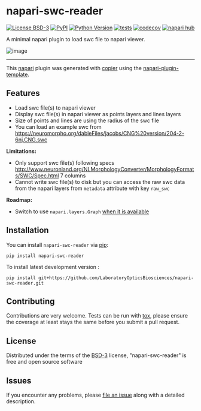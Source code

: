 # napari-swc-reader

[![License BSD-3](https://img.shields.io/pypi/l/napari-swc-reader.svg?color=green)](https://github.com/LaboratoryOpticsBiosciences/napari-swc-reader/raw/main/LICENSE)
[![PyPI](https://img.shields.io/pypi/v/napari-swc-reader.svg?color=green)](https://pypi.org/project/napari-swc-reader)
[![Python Version](https://img.shields.io/pypi/pyversions/napari-swc-reader.svg?color=green)](https://python.org)
[![tests](https://github.com/LaboratoryOpticsBiosciences/napari-swc-reader/workflows/tests/badge.svg)](https://github.com/LaboratoryOpticsBiosciences/napari-swc-reader/actions)
[![codecov](https://codecov.io/gh/LaboratoryOpticsBiosciences/napari-swc-reader/branch/main/graph/badge.svg)](https://codecov.io/gh/LaboratoryOpticsBiosciences/napari-swc-reader)
[![napari hub](https://img.shields.io/endpoint?url=https://api.napari-hub.org/shields/napari-swc-reader)](https://napari-hub.org/plugins/napari-swc-reader)

A minimal napari plugin to load swc file to napari viewer.

![image](https://github.com/user-attachments/assets/1c9e5788-0e74-48ab-be0b-0fb74b35192c)


----------------------------------

This [napari] plugin was generated with [copier] using the [napari-plugin-template].

<!--
Don't miss the full getting started guide to set up your new package:
https://github.com/napari/napari-plugin-template#getting-started

and review the napari docs for plugin developers:
https://napari.org/stable/plugins/index.html
-->

## Features

- Load swc file(s) to napari viewer
- Display swc file(s) in napari viewer as points layers and lines layers
- Size of points and lines are using the radius of the swc file
- You can load an example swc from https://neuromorpho.org/dableFiles/jacobs/CNG%20version/204-2-6nj.CNG.swc

**Limitations:**
- Only support swc file(s) following specs http://www.neuronland.org/NLMorphologyConverter/MorphologyFormats/SWC/Spec.html 7 columns
- Cannot write swc file(s) to disk but you can access the raw swc data from the napari layers from `metadata` attribute with key `raw_swc`

**Roadmap:**
- Switch to use `napari.layers.Graph` [when it is available](https://github.com/napari/napari/issues/4274)

## Installation

You can install `napari-swc-reader` via [pip]:

    pip install napari-swc-reader


To install latest development version :

    pip install git+https://github.com/LaboratoryOpticsBiosciences/napari-swc-reader.git


## Contributing

Contributions are very welcome. Tests can be run with [tox], please ensure
the coverage at least stays the same before you submit a pull request.

## License

Distributed under the terms of the [BSD-3] license,
"napari-swc-reader" is free and open source software

## Issues

If you encounter any problems, please [file an issue] along with a detailed description.

[napari]: https://github.com/napari/napari
[copier]: https://copier.readthedocs.io/en/stable/
[@napari]: https://github.com/napari
[MIT]: http://opensource.org/licenses/MIT
[BSD-3]: http://opensource.org/licenses/BSD-3-Clause
[GNU GPL v3.0]: http://www.gnu.org/licenses/gpl-3.0.txt
[GNU LGPL v3.0]: http://www.gnu.org/licenses/lgpl-3.0.txt
[Apache Software License 2.0]: http://www.apache.org/licenses/LICENSE-2.0
[Mozilla Public License 2.0]: https://www.mozilla.org/media/MPL/2.0/index.txt
[napari-plugin-template]: https://github.com/napari/napari-plugin-template

[file an issue]: https://github.com/LaboratoryOpticsBiosciences/napari-swc-reader/issues

[napari]: https://github.com/napari/napari
[tox]: https://tox.readthedocs.io/en/latest/
[pip]: https://pypi.org/project/pip/
[PyPI]: https://pypi.org/
